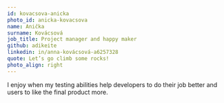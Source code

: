 ```yaml
---
id: kovacsova-anicka
photo_id: anicka-kovacsova
name: Anička
surname: Kovácsová
job_title: Project manager and happy maker
github: adikeite
linkedin: in/anna-kovácsová-a6257328
quote: Let’s go climb some rocks!
photo_align: right
---
```


I enjoy when my testing abilities help developers to do their job better and users to like the final product more.
